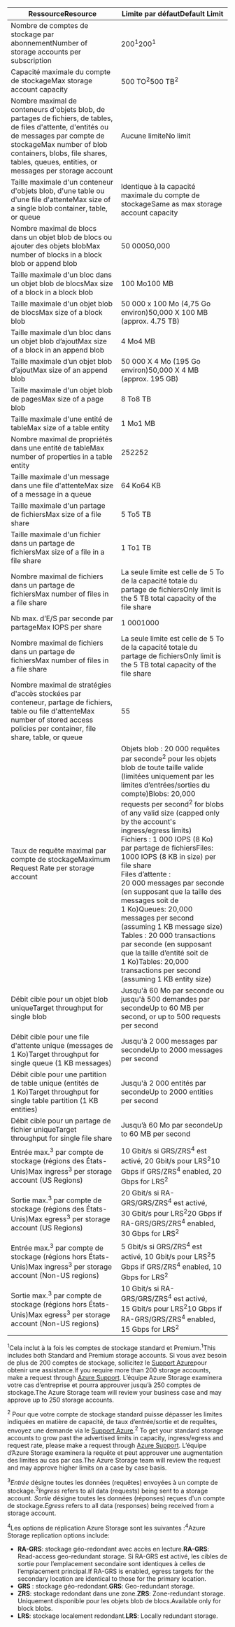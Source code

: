 | <span data-ttu-id="7ce3b-101">Ressource</span><span class="sxs-lookup"><span data-stu-id="7ce3b-101">Resource</span></span> | <span data-ttu-id="7ce3b-102">Limite par défaut</span><span class="sxs-lookup"><span data-stu-id="7ce3b-102">Default Limit</span></span> |
| --- | --- |
| <span data-ttu-id="7ce3b-103">Nombre de comptes de stockage par abonnement</span><span class="sxs-lookup"><span data-stu-id="7ce3b-103">Number of storage accounts per subscription</span></span> |<span data-ttu-id="7ce3b-104">200<sup>1</sup></span><span class="sxs-lookup"><span data-stu-id="7ce3b-104">200<sup>1</sup></span></span> |
| <span data-ttu-id="7ce3b-105">Capacité maximale du compte de stockage</span><span class="sxs-lookup"><span data-stu-id="7ce3b-105">Max storage account capacity</span></span> |<span data-ttu-id="7ce3b-106">500 TO<sup>2</sup></span><span class="sxs-lookup"><span data-stu-id="7ce3b-106">500 TB<sup>2</sup></span></span> |
| <span data-ttu-id="7ce3b-107">Nombre maximal de conteneurs d'objets blob, de partages de fichiers, de tables, de files d'attente, d'entités ou de messages par compte de stockage</span><span class="sxs-lookup"><span data-stu-id="7ce3b-107">Max number of blob containers, blobs, file shares, tables, queues, entities, or messages per storage account</span></span> |<span data-ttu-id="7ce3b-108">Aucune limite</span><span class="sxs-lookup"><span data-stu-id="7ce3b-108">No limit</span></span> |
| <span data-ttu-id="7ce3b-109">Taille maximale d'un conteneur d'objets blob, d'une table ou d'une file d'attente</span><span class="sxs-lookup"><span data-stu-id="7ce3b-109">Max size of a single blob container, table, or queue</span></span> |<span data-ttu-id="7ce3b-110">Identique à la capacité maximale du compte de stockage</span><span class="sxs-lookup"><span data-stu-id="7ce3b-110">Same as max storage account capacity</span></span> |
| <span data-ttu-id="7ce3b-111">Nombre maximal de blocs dans un objet blob de blocs ou ajouter des objets blob</span><span class="sxs-lookup"><span data-stu-id="7ce3b-111">Max number of blocks in a block blob or append blob</span></span> |<span data-ttu-id="7ce3b-112">50 000</span><span class="sxs-lookup"><span data-stu-id="7ce3b-112">50,000</span></span> |
| <span data-ttu-id="7ce3b-113">Taille maximale d'un bloc dans un objet blob de blocs</span><span class="sxs-lookup"><span data-stu-id="7ce3b-113">Max size of a block in a block blob</span></span> |<span data-ttu-id="7ce3b-114">100 Mo</span><span class="sxs-lookup"><span data-stu-id="7ce3b-114">100 MB</span></span> |
| <span data-ttu-id="7ce3b-115">Taille maximale d'un objet blob de blocs</span><span class="sxs-lookup"><span data-stu-id="7ce3b-115">Max size of a block blob</span></span> |<span data-ttu-id="7ce3b-116">50 000 x 100 Mo (4,75 Go environ)</span><span class="sxs-lookup"><span data-stu-id="7ce3b-116">50,000 X 100 MB (approx. 4.75 TB)</span></span> |
| <span data-ttu-id="7ce3b-117">Taille maximale d’un bloc dans un objet blob d’ajout</span><span class="sxs-lookup"><span data-stu-id="7ce3b-117">Max size of a block in an append blob</span></span> |<span data-ttu-id="7ce3b-118">4 Mo</span><span class="sxs-lookup"><span data-stu-id="7ce3b-118">4 MB</span></span> |
| <span data-ttu-id="7ce3b-119">Taille maximale d’un objet blob d’ajout</span><span class="sxs-lookup"><span data-stu-id="7ce3b-119">Max size of an append blob</span></span> |<span data-ttu-id="7ce3b-120">50 000 X 4 Mo (195 Go environ)</span><span class="sxs-lookup"><span data-stu-id="7ce3b-120">50,000 X 4 MB (approx. 195 GB)</span></span> |
| <span data-ttu-id="7ce3b-121">Taille maximale d'un objet blob de pages</span><span class="sxs-lookup"><span data-stu-id="7ce3b-121">Max size of a page blob</span></span> |<span data-ttu-id="7ce3b-122">8 To</span><span class="sxs-lookup"><span data-stu-id="7ce3b-122">8 TB</span></span> |
| <span data-ttu-id="7ce3b-123">Taille maximale d'une entité de table</span><span class="sxs-lookup"><span data-stu-id="7ce3b-123">Max size of a table entity</span></span> |<span data-ttu-id="7ce3b-124">1 Mo</span><span class="sxs-lookup"><span data-stu-id="7ce3b-124">1 MB</span></span> |
| <span data-ttu-id="7ce3b-125">Nombre maximal de propriétés dans une entité de table</span><span class="sxs-lookup"><span data-stu-id="7ce3b-125">Max number of properties in a table entity</span></span> |<span data-ttu-id="7ce3b-126">252</span><span class="sxs-lookup"><span data-stu-id="7ce3b-126">252</span></span> |
| <span data-ttu-id="7ce3b-127">Taille maximale d'un message dans une file d'attente</span><span class="sxs-lookup"><span data-stu-id="7ce3b-127">Max size of a message in a queue</span></span> |<span data-ttu-id="7ce3b-128">64 Ko</span><span class="sxs-lookup"><span data-stu-id="7ce3b-128">64 KB</span></span> |
| <span data-ttu-id="7ce3b-129">Taille maximale d'un partage de fichiers</span><span class="sxs-lookup"><span data-stu-id="7ce3b-129">Max size of a file share</span></span> |<span data-ttu-id="7ce3b-130">5 To</span><span class="sxs-lookup"><span data-stu-id="7ce3b-130">5 TB</span></span> |
| <span data-ttu-id="7ce3b-131">Taille maximale d'un fichier dans un partage de fichiers</span><span class="sxs-lookup"><span data-stu-id="7ce3b-131">Max size of a file in a file share</span></span> |<span data-ttu-id="7ce3b-132">1 To</span><span class="sxs-lookup"><span data-stu-id="7ce3b-132">1 TB</span></span> |
| <span data-ttu-id="7ce3b-133">Nombre maximal de fichiers dans un partage de fichiers</span><span class="sxs-lookup"><span data-stu-id="7ce3b-133">Max number of files in a file share</span></span> |<span data-ttu-id="7ce3b-134">La seule limite est celle de 5 To de la capacité totale du partage de fichiers</span><span class="sxs-lookup"><span data-stu-id="7ce3b-134">Only limit is the 5 TB total capacity of the file share</span></span> |
| <span data-ttu-id="7ce3b-135">Nb max. d’E/S par seconde par partage</span><span class="sxs-lookup"><span data-stu-id="7ce3b-135">Max IOPS per share</span></span> |<span data-ttu-id="7ce3b-136">1 000</span><span class="sxs-lookup"><span data-stu-id="7ce3b-136">1000</span></span> |
| <span data-ttu-id="7ce3b-137">Nombre maximal de fichiers dans un partage de fichiers</span><span class="sxs-lookup"><span data-stu-id="7ce3b-137">Max number of files in a file share</span></span> |<span data-ttu-id="7ce3b-138">La seule limite est celle de 5 To de la capacité totale du partage de fichiers</span><span class="sxs-lookup"><span data-stu-id="7ce3b-138">Only limit is the 5 TB total capacity of the file share</span></span> |
| <span data-ttu-id="7ce3b-139">Nombre maximal de stratégies d'accès stockées par conteneur, partage de fichiers, table ou file d'attente</span><span class="sxs-lookup"><span data-stu-id="7ce3b-139">Max number of stored access policies per container, file share, table, or queue</span></span> |<span data-ttu-id="7ce3b-140">5</span><span class="sxs-lookup"><span data-stu-id="7ce3b-140">5</span></span> |
| <span data-ttu-id="7ce3b-141">Taux de requête maximal par compte de stockage</span><span class="sxs-lookup"><span data-stu-id="7ce3b-141">Maximum Request Rate per storage account</span></span> |<span data-ttu-id="7ce3b-142">Objets blob : 20 000 requêtes par seconde<sup>2</sup> pour les objets blob de toute taille valide (limitées uniquement par les limites d’entrées/sorties du compte)</span><span class="sxs-lookup"><span data-stu-id="7ce3b-142">Blobs: 20,000 requests per second<sup>2</sup> for blobs of any valid size (capped only by the account's ingress/egress limits)</span></span> <br /><span data-ttu-id="7ce3b-143">Fichiers : 1 000 IOPS (8 Ko) par partage de fichiers</span><span class="sxs-lookup"><span data-stu-id="7ce3b-143">Files: 1000 IOPS (8 KB in size) per file share</span></span> <br /><span data-ttu-id="7ce3b-144">Files d’attente : 20 000 messages par seconde (en supposant que la taille des messages soit de 1 Ko)</span><span class="sxs-lookup"><span data-stu-id="7ce3b-144">Queues: 20,000 messages per second (assuming 1 KB message size)</span></span><br /><span data-ttu-id="7ce3b-145">Tables : 20 000 transactions par seconde (en supposant que la taille d’entité soit de 1 Ko)</span><span class="sxs-lookup"><span data-stu-id="7ce3b-145">Tables: 20,000 transactions per second (assuming 1 KB entity size)</span></span> |
| <span data-ttu-id="7ce3b-146">Débit cible pour un objet blob unique</span><span class="sxs-lookup"><span data-stu-id="7ce3b-146">Target throughput for single blob</span></span> |<span data-ttu-id="7ce3b-147">Jusqu'à 60 Mo par seconde ou jusqu'à 500 demandes par seconde</span><span class="sxs-lookup"><span data-stu-id="7ce3b-147">Up to 60 MB per second, or up to 500 requests per second</span></span> |
| <span data-ttu-id="7ce3b-148">Débit cible pour une file d'attente unique (messages de 1 Ko)</span><span class="sxs-lookup"><span data-stu-id="7ce3b-148">Target throughput for single queue (1 KB messages)</span></span> |<span data-ttu-id="7ce3b-149">Jusqu'à 2 000 messages par seconde</span><span class="sxs-lookup"><span data-stu-id="7ce3b-149">Up to 2000 messages per second</span></span> |
| <span data-ttu-id="7ce3b-150">Débit cible pour une partition de table unique (entités de 1 Ko)</span><span class="sxs-lookup"><span data-stu-id="7ce3b-150">Target throughput for single table partition (1 KB entities)</span></span> |<span data-ttu-id="7ce3b-151">Jusqu'à 2 000 entités par seconde</span><span class="sxs-lookup"><span data-stu-id="7ce3b-151">Up to 2000 entities per second</span></span> |
| <span data-ttu-id="7ce3b-152">Débit cible pour un partage de fichier unique</span><span class="sxs-lookup"><span data-stu-id="7ce3b-152">Target throughput for single file share</span></span> |<span data-ttu-id="7ce3b-153">Jusqu’à 60 Mo par seconde</span><span class="sxs-lookup"><span data-stu-id="7ce3b-153">Up to 60 MB per second</span></span> |
| <span data-ttu-id="7ce3b-154">Entrée max.<sup>3</sup> par compte de stockage (régions des États-Unis)</span><span class="sxs-lookup"><span data-stu-id="7ce3b-154">Max ingress<sup>3</sup> per storage account (US Regions)</span></span> |<span data-ttu-id="7ce3b-155">10 Gbit/s si GRS/ZRS<sup>4</sup> est activé, 20 Gbit/s pour LRS<sup>2</sup></span><span class="sxs-lookup"><span data-stu-id="7ce3b-155">10 Gbps if GRS/ZRS<sup>4</sup> enabled, 20 Gbps for LRS<sup>2</sup></span></span> |
| <span data-ttu-id="7ce3b-156">Sortie max.<sup>3</sup> par compte de stockage (régions des États-Unis)</span><span class="sxs-lookup"><span data-stu-id="7ce3b-156">Max egress<sup>3</sup> per storage account (US Regions)</span></span> |<span data-ttu-id="7ce3b-157">20 Gbit/s si RA-GRS/GRS/ZRS<sup>4</sup> est activé, 30 Gbit/s pour LRS<sup>2</sup></span><span class="sxs-lookup"><span data-stu-id="7ce3b-157">20 Gbps if RA-GRS/GRS/ZRS<sup>4</sup> enabled, 30 Gbps for LRS<sup>2</sup></span></span> |
| <span data-ttu-id="7ce3b-158">Entrée max.<sup>3</sup> par compte de stockage (régions hors États-Unis)</span><span class="sxs-lookup"><span data-stu-id="7ce3b-158">Max ingress<sup>3</sup> per storage account (Non-US regions)</span></span> |<span data-ttu-id="7ce3b-159">5 Gbit/s si GRS/ZRS<sup>4</sup> est activé, 10 Gbit/s pour LRS<sup>2</sup></span><span class="sxs-lookup"><span data-stu-id="7ce3b-159">5 Gbps if GRS/ZRS<sup>4</sup> enabled, 10 Gbps for LRS<sup>2</sup></span></span> |
| <span data-ttu-id="7ce3b-160">Sortie max.<sup>3</sup> par compte de stockage (régions hors États-Unis)</span><span class="sxs-lookup"><span data-stu-id="7ce3b-160">Max egress<sup>3</sup> per storage account (Non-US regions)</span></span> |<span data-ttu-id="7ce3b-161">10 Gbit/s si RA-GRS/GRS/ZRS<sup>4</sup> est activé, 15 Gbit/s pour LRS<sup>2</sup></span><span class="sxs-lookup"><span data-stu-id="7ce3b-161">10 Gbps if RA-GRS/GRS/ZRS<sup>4</sup> enabled, 15 Gbps for LRS<sup>2</sup></span></span> |

<span data-ttu-id="7ce3b-162"><sup>1</sup>Cela inclut à la fois les comptes de stockage standard et Premium.</span><span class="sxs-lookup"><span data-stu-id="7ce3b-162"><sup>1</sup>This includes both Standard and Premium storage accounts.</span></span> <span data-ttu-id="7ce3b-163">Si vous avez besoin de plus de 200 comptes de stockage, sollicitez le [Support Azure](https://azure.microsoft.com/support/faq/)pour obtenir une assistance.</span><span class="sxs-lookup"><span data-stu-id="7ce3b-163">If you require more than 200 storage accounts, make a request through [Azure Support](https://azure.microsoft.com/support/faq/).</span></span> <span data-ttu-id="7ce3b-164">L’équipe Azure Storage examinera votre cas d’entreprise et pourra approuver jusqu’à 250 comptes de stockage.</span><span class="sxs-lookup"><span data-stu-id="7ce3b-164">The Azure Storage team will review your business case and may approve up to 250 storage accounts.</span></span> 

<span data-ttu-id="7ce3b-165"><sup>2</sup> Pour que votre compte de stockage standard puisse dépasser les limites indiquées en matière de capacité, de taux d’entrée/sortie et de requêtes, envoyez une demande via le [Support Azure](https://azure.microsoft.com/support/faq/).</span><span class="sxs-lookup"><span data-stu-id="7ce3b-165"><sup>2</sup> To get your standard storage accounts to grow past the advertised limits in capacity, ingress/egress and request rate, please make a request through [Azure Support](https://azure.microsoft.com/support/faq/).</span></span> <span data-ttu-id="7ce3b-166">L’équipe d’Azure Storage examinera la requête et peut approuver une augmentation des limites au cas par cas.</span><span class="sxs-lookup"><span data-stu-id="7ce3b-166">The Azure Storage team will review the request and may approve higher limits on a case by case basis.</span></span>

<span data-ttu-id="7ce3b-167"><sup>3</sup>*Entrée* désigne toutes les données (requêtes) envoyées à un compte de stockage.</span><span class="sxs-lookup"><span data-stu-id="7ce3b-167"><sup>3</sup>*Ingress* refers to all data (requests) being sent to a storage account.</span></span> <span data-ttu-id="7ce3b-168">*Sortie* désigne toutes les données (réponses) reçues d'un compte de stockage.</span><span class="sxs-lookup"><span data-stu-id="7ce3b-168">*Egress* refers to all data (responses) being received from a storage account.</span></span>  

<span data-ttu-id="7ce3b-169"><sup>4</sup>Les options de réplication Azure Storage sont les suivantes :</span><span class="sxs-lookup"><span data-stu-id="7ce3b-169"><sup>4</sup>Azure Storage replication options include:</span></span>
* <span data-ttu-id="7ce3b-170">**RA-GRS**: stockage géo-redondant avec accès en lecture.</span><span class="sxs-lookup"><span data-stu-id="7ce3b-170">**RA-GRS**: Read-access geo-redundant storage.</span></span> <span data-ttu-id="7ce3b-171">Si RA-GRS est activé, les cibles de sortie pour l’emplacement secondaire sont identiques à celles de l’emplacement principal.</span><span class="sxs-lookup"><span data-stu-id="7ce3b-171">If RA-GRS is enabled, egress targets for the secondary location are identical to those for the primary location.</span></span>
* <span data-ttu-id="7ce3b-172">**GRS** : stockage géo-redondant.</span><span class="sxs-lookup"><span data-stu-id="7ce3b-172">**GRS**:  Geo-redundant storage.</span></span> 
* <span data-ttu-id="7ce3b-173">**ZRS**: stockage redondant dans une zone.</span><span class="sxs-lookup"><span data-stu-id="7ce3b-173">**ZRS**: Zone-redundant storage.</span></span> <span data-ttu-id="7ce3b-174">Uniquement disponible pour les objets blob de blocs.</span><span class="sxs-lookup"><span data-stu-id="7ce3b-174">Available only for block blobs.</span></span> 
* <span data-ttu-id="7ce3b-175">**LRS**: stockage localement redondant.</span><span class="sxs-lookup"><span data-stu-id="7ce3b-175">**LRS**: Locally redundant storage.</span></span> 



